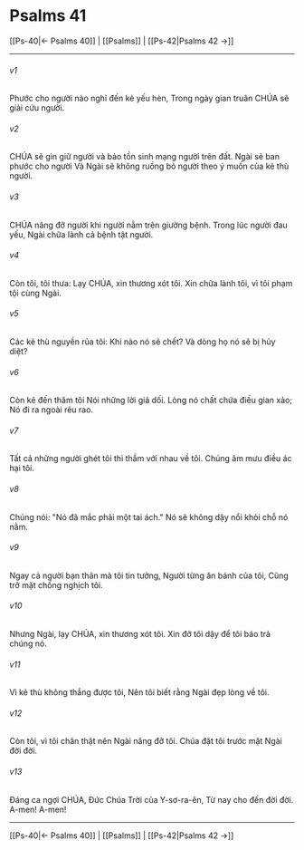 # Psalms 41

[[Ps-40|← Psalms 40]] | [[Psalms]] | [[Ps-42|Psalms 42 →]]
***



###### v1 
Phước cho người nào nghĩ đến kẻ yếu hèn, Trong ngày gian truân CHÚA sẽ giải cứu người. 

###### v2 
CHÚA sẽ gìn giữ người và bảo tồn sinh mạng người trên đất. Ngài sẽ ban phước cho người Và Ngài sẽ không ruồng bỏ người theo ý muốn của kẻ thù người. 

###### v3 
CHÚA nâng đỡ người khi người nằm trên giường bệnh. Trong lúc người đau yếu, Ngài chữa lành cả bệnh tật người. 

###### v4 
Còn tôi, tôi thưa: Lạy CHÚA, xin thương xót tôi. Xin chữa lành tôi, vì tôi phạm tội cùng Ngài. 

###### v5 
Các kẻ thù nguyền rủa tôi: Khi nào nó sẽ chết? Và dòng họ nó sẽ bị hủy diệt? 

###### v6 
Còn kẻ đến thăm tôi Nói những lời giả dối. Lòng nó chất chứa điều gian xảo; Nó đi ra ngoài rêu rao. 

###### v7 
Tất cả những người ghét tôi thì thầm với nhau về tôi. Chúng âm mưu điều ác hại tôi. 

###### v8 
Chúng nói: "Nó đã mắc phải một tai ách." Nó sẽ không dậy nổi khỏi chỗ nó nằm. 

###### v9 
Ngay cả người bạn thân mà tôi tin tưởng, Người từng ăn bánh của tôi, Cũng trở mặt chống nghịch tôi. 

###### v10 
Nhưng Ngài, lạy CHÚA, xin thương xót tôi. Xin đỡ tôi dậy để tôi báo trả chúng nó. 

###### v11 
Vì kẻ thù không thắng được tôi, Nên tôi biết rằng Ngài đẹp lòng về tôi. 

###### v12 
Còn tôi, vì tôi chân thật nên Ngài nâng đỡ tôi. Chúa đặt tôi trước mặt Ngài đời đời. 

###### v13 
Đáng ca ngợi CHÚA, Đức Chúa Trời của Y-sơ-ra-ên, Từ nay cho đến đời đời. A-men! A-men!

***
[[Ps-40|← Psalms 40]] | [[Psalms]] | [[Ps-42|Psalms 42 →]]
